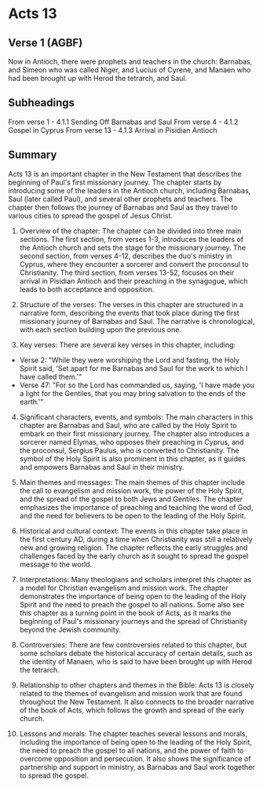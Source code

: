 # Acts 13

## Verse 1 (AGBF)

Now in Antioch, there were prophets and teachers in the church: Barnabas, and Simeon who was called Niger, and Lucius of Cyrene, and Manaen who had been brought up with Herod the tetrarch, and Saul.

## Subheadings

From verse 1 - 4.1.1 Sending Off Barnabas and Saul
From verse 4 - 4.1.2 Gospel in Cyprus
From verse 13 - 4.1.3 Arrival in Pisidian Antioch

## Summary

Acts 13 is an important chapter in the New Testament that describes the beginning of Paul's first missionary journey. The chapter starts by introducing some of the leaders in the Antioch church, including Barnabas, Saul (later called Paul), and several other prophets and teachers. The chapter then follows the journey of Barnabas and Saul as they travel to various cities to spread the gospel of Jesus Christ.

1. Overview of the chapter:
The chapter can be divided into three main sections. The first section, from verses 1-3, introduces the leaders of the Antioch church and sets the stage for the missionary journey. The second section, from verses 4-12, describes the duo's ministry in Cyprus, where they encounter a sorcerer and convert the proconsul to Christianity. The third section, from verses 13-52, focuses on their arrival in Pisidian Antioch and their preaching in the synagogue, which leads to both acceptance and opposition.

2. Structure of the verses:
The verses in this chapter are structured in a narrative form, describing the events that took place during the first missionary journey of Barnabas and Saul. The narrative is chronological, with each section building upon the previous one.

3. Key verses:
There are several key verses in this chapter, including:
- Verse 2: "While they were worshiping the Lord and fasting, the Holy Spirit said, 'Set apart for me Barnabas and Saul for the work to which I have called them.'"
- Verse 47: "For so the Lord has commanded us, saying, 'I have made you a light for the Gentiles, that you may bring salvation to the ends of the earth.'"

4. Significant characters, events, and symbols:
The main characters in this chapter are Barnabas and Saul, who are called by the Holy Spirit to embark on their first missionary journey. The chapter also introduces a sorcerer named Elymas, who opposes their preaching in Cyprus, and the proconsul, Sergius Paulus, who is converted to Christianity. The symbol of the Holy Spirit is also prominent in this chapter, as it guides and empowers Barnabas and Saul in their ministry.

5. Main themes and messages:
The main themes of this chapter include the call to evangelism and mission work, the power of the Holy Spirit, and the spread of the gospel to both Jews and Gentiles. The chapter emphasizes the importance of preaching and teaching the word of God, and the need for believers to be open to the leading of the Holy Spirit.

6. Historical and cultural context:
The events in this chapter take place in the first century AD, during a time when Christianity was still a relatively new and growing religion. The chapter reflects the early struggles and challenges faced by the early church as it sought to spread the gospel message to the world.

7. Interpretations:
Many theologians and scholars interpret this chapter as a model for Christian evangelism and mission work. The chapter demonstrates the importance of being open to the leading of the Holy Spirit and the need to preach the gospel to all nations. Some also see this chapter as a turning point in the book of Acts, as it marks the beginning of Paul's missionary journeys and the spread of Christianity beyond the Jewish community.

8. Controversies:
There are few controversies related to this chapter, but some scholars debate the historical accuracy of certain details, such as the identity of Manaen, who is said to have been brought up with Herod the tetrarch.

9. Relationship to other chapters and themes in the Bible:
Acts 13 is closely related to the themes of evangelism and mission work that are found throughout the New Testament. It also connects to the broader narrative of the book of Acts, which follows the growth and spread of the early church.

10. Lessons and morals:
The chapter teaches several lessons and morals, including the importance of being open to the leading of the Holy Spirit, the need to preach the gospel to all nations, and the power of faith to overcome opposition and persecution. It also shows the significance of partnership and support in ministry, as Barnabas and Saul work together to spread the gospel.